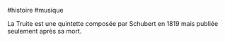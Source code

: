 #histoire #musique 

La Truite est une quintette composée par Schubert en 1819 mais publiée seulement après sa mort.